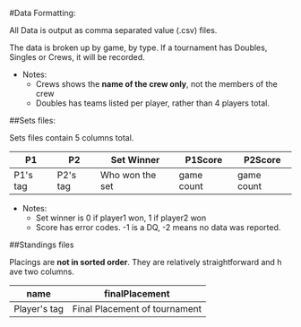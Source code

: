 #Data Formatting:

All Data is output as comma separated value (.csv) files.

The data is broken up by game, by type. If a tournament has Doubles, Singles or Crews, it will be recorded.

   * Notes:
      * Crews shows the **name of the crew only**, not the members of the crew
      * Doubles has teams listed per player, rather than 4 players total.

##Sets files:

Sets files contain 5 columns total.

| P1  | P2  | Set Winner      | P1Score   | P2Score   |
| ------------- |---------------| --------------- | ----------| ----------|
| P1's tag      | P2's tag      | Who won the set | game count| game count|


   * Notes:
      * Set winner is 0 if player1 won, 1 if player2 won
      * Score has error codes. -1 is a DQ, -2 means no data was reported.
      
##Standings files

Placings are **not in sorted order**. They are relatively straightforward and h ave two columns.

| name  | finalPlacement                |
| ------------ |-------------------------------| 
| Player's tag | Final Placement of tournament | 
